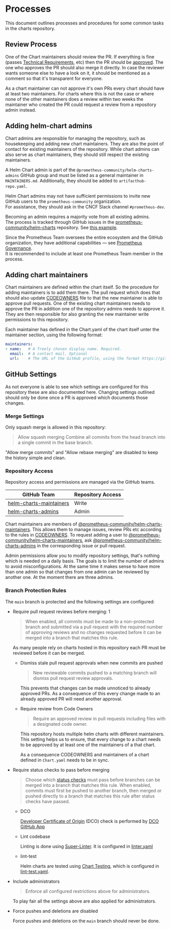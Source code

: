 # Processes

This document outlines processes and procedures for some common tasks in the charts repository.

## Review Process

One of the Chart maintainers should review the PR.
If everything is fine (passes [Technical Requirements](https://github.com/prometheus-community/helm-charts/blob/main/CONTRIBUTING.md#technical-requirements), etc) then the PR should be [approved](https://docs.github.com/en/free-pro-team@latest/github/collaborating-with-issues-and-pull-requests/approving-a-pull-request-with-required-reviews).
The one who approves the PR should also merge it directly.
In case the reviewer wants someone else to have a look on it,
it should be mentioned as a comment so that it's transparent for everyone.

As a chart maintainer can not approve it's own PRs every chart should have at least two maintainers.
For charts where this is not the case or where none of the other maintainers does a review within two weeks the maintainer who created the PR could request a review from a repository admin instead.

## Adding helm-chart admins

Chart admins are responsible for managing the repository, such as housekeeping and adding new chart maintainers.
They are also the point of contact for existing maintainers of the repository.
While chart admins can also serve as chart maintainers, they should still respect the existing maintainers.

A Helm Chart admin is part of the `@prometheus-community/helm-charts-admins` GitHub group 
and must be listed as a general maintainer in `MAINTAINERS.md`. 
Additionally, they should be added to `artifacthub-repo.yaml`.

Helm Chart admins may not have sufficient permissions to invite new GitHub users to the `prometheus-community` organization.  
For assistance, they should ask in the CNCF Slack channel `#prometheus-dev`.

Becoming an admin requires a majority vote from all existing admins.  
The process is tracked through GitHub issues in the [prometheus-community/helm-charts](https://github.com/prometheus-community/helm-charts/) repository. 
See [this example](https://github.com/prometheus-community/helm-charts/issues/5137).

Since the Prometheus Team oversees the entire ecosystem and the GitHub organization, they have additional capabilities — see [Prometheus Governance](https://prometheus.io/governance/).  
It is recommended to include at least one Prometheus Team member in the process.

## Adding chart maintainers

Chart maintainers are defined within the chart itself.
So the procedure for adding maintainers is to add them there.
The pull request which does that should also update [CODEOWNERS](./.github/CODEOWNERS) file to that the new maintainer is able to approve pull requests.
One of the existing chart maintainers needs to approve the PR in addition one of the repository admins needs to approve it.
They are then responsible for also granting the new maintainer write permissions to this repository.

Each maintainer has defined in the Chart.yaml of the chart itself unter the maintainer section,
using the following format:

```yaml
maintainers:
- name:   # A freely chosen display name. Required.
  email:  # A contact mail. Optional
  url:    # The URL of the GitHub profile, using the format https://github.com/<username>. Required. 
```

## GitHub Settings

As not everyone is able to see which settings are configured for this repository these are also documented here.
Changing settings outlined should only be done once a PR is approved which documents those changes.

### Merge Settings

Only squash merge is allowed in this repository:

> Allow squash merging
> Combine all commits from the head branch into a single commit in the base branch.

"Allow merge commits" and "Allow rebase merging" are disabled to keep the history simple and clean.

### Repository Access

Repository access and permissions are managed via the GitHub teams.

| GitHub Team | Repository Access |
| ----------- | ---- |
| [helm-charts-maintainers](https://github.com/orgs/prometheus-community/teams/helm-charts-maintainers) | Write |
| [helm-charts-admins](https://github.com/orgs/prometheus-community/teams/helm-charts-admins) | Admin |

Chart maintainers are members of [@prometheus-community/helm-charts-maintainers](https://github.com/orgs/prometheus-community/teams/helm-charts-maintainers).
This allows them to manage issues, review PRs etc according to the rules in [CODEOWNERS](./.github/CODEOWNERS).
To request adding a user to [@prometheus-community/helm-charts-maintainers](https://github.com/orgs/prometheus-community/teams/helm-charts-maintainers), ask [@prometheus-community/helm-charts-admins](https://github.com/orgs/prometheus-community/teams/helm-charts-admins) in the corresponding issue or pull request.

Admin permissions allow you to modify repository settings, that's nothing which is needed on a daily basis.
The goals is to limit the number of admins to avoid misconfigurations.
At the same time it makes sense to have more than one admin so that changes from one admin can be reviewed by another one.
At the moment there are three admins.

### Branch Protection Rules

The `main` branch is protected and the following settings are configured:

- Require pull request reviews before merging: 1
  > When enabled, all commits must be made to a non-protected branch and submitted via a pull request with the required number of approving reviews and no changes requested before it can be merged into a branch that matches this rule.

  As many people rely on charts hosted in this repository each PR must be reviewed before it can be merged.
  
  - Dismiss stale pull request approvals when new commits are pushed

    > New reviewable commits pushed to a matching branch will dismiss pull request review approvals.

    This prevents that changes can be made unnoticed to already approved PRs.
    As a consequence of this every change made to an already approved PR will need another approval.

  - Require review from Code Owners

    > Require an approved review in pull requests including files with a designated code owner.

    This repository hosts multiple helm charts with different maintainers.
    This setting helps us to ensure, that every change to a chart needs to be approved by at least one of the maintainers of a that chart.

    As a consequence CODEOWNERS and maintainers of a chart defined in `Chart.yaml` needs to be in sync.

- Require status checks to pass before merging
  > Choose which [status checks](https://docs.github.com/en/free-pro-team@latest/rest/reference/repos#statuses) must pass before branches can be merged into a branch that matches this rule. When enabled, commits must first be pushed to another branch, then merged or pushed directly to a branch that matches this rule after status checks have passed.
  - DCO

    [Developer Certificate of Origin](https://developercertificate.org/) (DCO) check is performed by [DCO GitHub App](https://github.com/apps/dco)

  - Lint codebase

    Linting is done using [Super-Linter](https://github.com/github/super-linter).
    It is configured in [linter.yaml](.github/workflows/linter.yml)

  - lint-test

    Helm charts are tested using [Chart Testing](https://github.com/helm/chart-testing), which is configured in [lint-test.yaml](.github/workflows/lint-test.yaml).

- Include administrators
  > Enforce all configured restrictions above for administrators.

  To play fair all the settings above are also applied for administrators.

- Force pushes and deletions are disabled

  Force pushes and deletions on the `main` branch should never be done.
